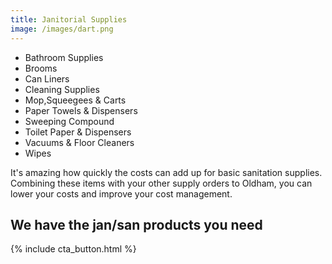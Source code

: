 ```yaml
---
title: Janitorial Supplies
image: /images/dart.png
---
```

- Bathroom Supplies  
- Brooms  
- Can Liners  
- Cleaning Supplies  
- Mop,Squeegees & Carts  
- Paper Towels & Dispensers  
- Sweeping Compound  
- Toilet Paper & Dispensers  
- Vacuums & Floor Cleaners  
- Wipes  
<!-- split -->
It's amazing how quickly the costs can add up for basic sanitation supplies. Combining these items with your other supply orders to Oldham, you can lower your costs and improve your cost management.

## We have the jan/san products you need
{% include cta_button.html %}
